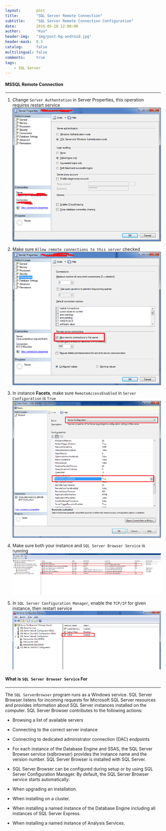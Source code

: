 ```yaml
---
layout:       post
title:        "SQL Server Remote Connection"
subtitle:     "SQL Server Remote Connection Configuration"
date:         2016-05-20 12:00:00
author:       "Kuo"
header-img:   "img/post-bg-android.jpg"
header-mask:  0.3
catalog:      false
multilingual: false
comments:     true
tags:
    - SQL Server
---
```


#### MSSQL Remote Connection
------------------

1. Change `Server Authentation` in Server Properties, this operation requires restart service
![Server Properties](/img/MSSQLRemote/1.png)

2. Make sure `Allow remote connections to this server` checked
![Server Properties](/img/MSSQLRemote/3.png)

3. In instance **Facets**, make sure `RemoteAccessEnabled` in `Server Configuration` is `True`
![RemoteAccessEnabled](/img/MSSQLRemote/4.png)

4. Make sure both your instance and `SQL Server Browser Service` is running
![RemoteAccessEnabled](/img/MSSQLRemote/6.png)

5. In `SQL Server Configuration Manager`, enable the `TCP/IP` for given instance, then restart service
![RemoteAccessEnabled](/img/MSSQLRemote/5.png)

#### What is `SQL Server Browser Service` For
------------------

The `SQL ServerBrowser` program runs as a Windows service. SQL Server Browser listens for incoming requests for Microsoft SQL Server resources and provides information about SQL Server instances installed on the computer. SQL Server Browser contributes to the following actions:

- Browsing a list of available servers

- Connecting to the correct server instance

- Connecting to dedicated administrator connection (DAC) endpoints

- For each instance of the Database Engine and SSAS, the SQL Server Browser service (sqlbrowser) provides the instance name and the version number. SQL Server Browser is installed with SQL Server.

- SQL Server Browser can be configured during setup or by using SQL Server Configuration Manager. By default, the SQL Server Browser service starts automatically:

- When upgrading an installation.

- When installing on a cluster.

- When installing a named instance of the Database Engine including all instances of SQL Server Express.

- When installing a named instance of Analysis Services.